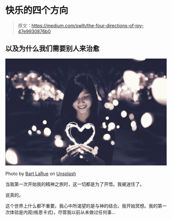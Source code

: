 # 快乐的四个方向

> 原文：<https://medium.com/swlh/the-four-directions-of-joy-47e9930876b0>

## 以及为什么我们需要别人来治愈

![](img/f64275aac7056e4d83cc0462c80d9c96.png)

Photo by [Bart LaRue](https://unsplash.com/@bartlarueeppler?utm_source=medium&utm_medium=referral) on [Unsplash](https://unsplash.com?utm_source=medium&utm_medium=referral)

当我第一次开始我的精神之旅时，这一切都是为了开悟。我被迷住了。

说真的。

这个世界上什么都不重要。我心中所渴望的是与神的结合。我开始冥想。我的第一次体验是内观(格恩卡式)，尽管我以前从未做过任何事…